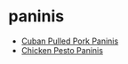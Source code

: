 # paninis

 * [Cuban Pulled Pork Paninis](index/c/cuban-pulled-pork-paninis.json)
 * [Chicken Pesto Paninis](index/c/chicken-pesto-paninis.json)
